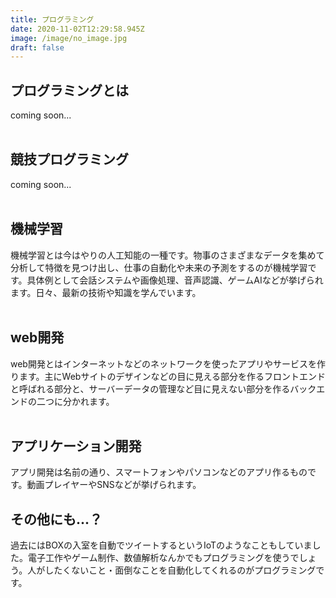 ```yaml
---
title: プログラミング
date: 2020-11-02T12:29:58.945Z
image: /image/no_image.jpg
draft: false
---
```

## プログラミングとは
coming soon...
<br><br>
## 競技プログラミング
coming soon...
<br><br>
## 機械学習
機械学習とは今はやりの人工知能の一種です。物事のさまざまなデータを集めて分析して特徴を見つけ出し、仕事の自動化や未来の予測をするのが機械学習です。具体例として会話システムや画像処理、音声認識、ゲームAIなどが挙げられます。日々、最新の技術や知識を学んでいます。
<br><br>
## web開発
web開発とはインターネットなどのネットワークを使ったアプリやサービスを作ります。主にWebサイトのデザインなどの目に見える部分を作るフロントエンドと呼ばれる部分と、サーバーデータの管理など目に見えない部分を作るバックエンドの二つに分かれます。
<br>
<br>
## アプリケーション開発

アプリ開発は名前の通り、スマートフォンやパソコンなどのアプリ作るものです。動画プレイヤーやSNSなどが挙げられます。


## その他にも...？
過去にはBOXの入室を自動でツイートするというIoTのようなこともしていました。電子工作やゲーム制作、数値解析なんかでもプログラミングを使うでしょう。人がしたくないこと・面倒なことを自動化してくれるのがプログラミングです。




